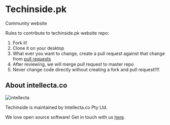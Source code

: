 # Techinside.pk
Community website 

Rules to contribute to techinside.pk website repo:

1. Fork it!
2. Clone it on your desktop
3. What ever you want to change, create a pull request against that change from [pull requests](https://github.com/Intellectaco/techinside.pk/pulls)
4. After reviewing, we will merge pull request to master repo
4. Never change code directly without creating a fork and pull request!!!!




## About intellecta.co

![intellecta](https://intellecta.co/assets/intellecta-main.svg)

Techinside is maintained by Intellecta.co Pty Ltd.

We love open source software!
Get in touch with us [here][contact].

[contact]: https://intellecta.co/contact?utm_source=github
